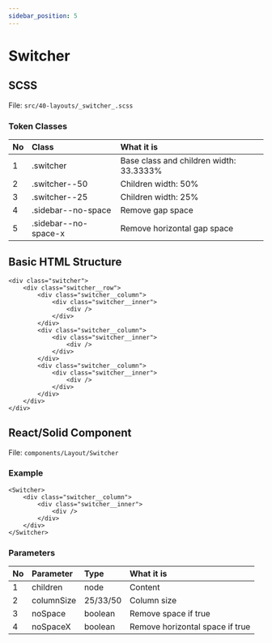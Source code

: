 ```yaml
---
sidebar_position: 5
---
```

# Switcher

## SCSS
File: ```src/40-layouts/_switcher_.scss```

### Token Classes
| No | Class | What it is |
| :-| :-| :-|
| 1 | .switcher | Base class and children width: 33.3333% |
| 2 | .switcher--50 | Children width: 50% |
| 3 | .switcher--25 | Children width: 25% |
| 4 | .sidebar--no-space | Remove gap space |
| 5 | .sidebar--no-space-x | Remove horizontal gap space |

## Basic HTML Structure
```
<div class="switcher">
    <div class="switcher__row">
        <div class="switcher__column">
            <div class="switcher__inner">
                <div />
            </div>
        </div>
        <div class="switcher__column">
            <div class="switcher__inner">
                <div />
            </div>
        </div>
        <div class="switcher__column">
            <div class="switcher__inner">
                <div />
            </div>
        </div>
    </div>
</div>
```

## React/Solid Component
File: ```components/Layout/Switcher```
### Example
```
<Switcher>
    <div class="switcher__column">
        <div class="switcher__inner">
            <div />
        </div>
    </div>
</Switcher>
```

### Parameters
| No | Parameter | Type | What it is |
| :-| :-| :-| :-|
| 1 | children | node | Content |
| 2 | columnSize | 25/33/50 | Column size |
| 3 | noSpace | boolean | Remove space if true |
| 4 | noSpaceX | boolean | Remove horizontal space if true |